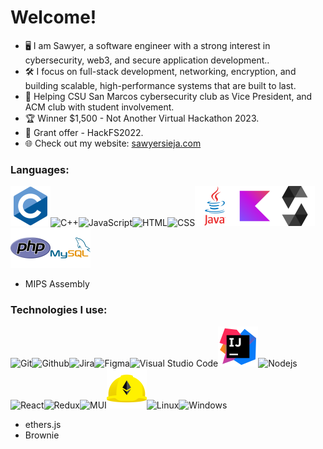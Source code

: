 # Welcome! 

+ 🖥️ I am Sawyer, a software engineer with a strong interest in cybersecurity, web3, and secure application development..
+ 🛠️ I focus on full-stack development, networking, encryption, and building scalable, high-performance systems that are built to last.
+ 📢 Helping CSU San Marcos cybersecurity club as Vice President, and ACM club with student involvement.
+ 🏆 Winner $1,500 - Not Another Virtual Hackathon 2023.
+ 🏅 Grant offer - HackFS2022.
+ 🌐 Check out my website: [sawyersieja.com](https://sawyersieja.com)

### **Languages:**
<img src="https://raw.githubusercontent.com/devicons/devicon/6910f0503efdd315c8f9b858234310c06e04d9c0/icons/c/c-original.svg" alt="C" width="64" height="64"/><img src="https://cdn.jsdelivr.net/gh/devicons/devicon/icons/cplusplus/cplusplus-original.svg" alt="C++" width="64" height="64"/><img src="https://cdn.jsdelivr.net/gh/devicons/devicon/icons/javascript/javascript-original.svg" alt="JavaScript" width="64" height="64" /><img src="https://cdn.jsdelivr.net/gh/devicons/devicon/icons/html5/html5-plain-wordmark.svg" alt="HTML" width="64" height="64" /><img src="https://cdn.jsdelivr.net/gh/devicons/devicon/icons/css3/css3-plain-wordmark.svg" alt="CSS" width="64" height="64" /><img src="https://raw.githubusercontent.com/devicons/devicon/6910f0503efdd315c8f9b858234310c06e04d9c0/icons/java/java-original-wordmark.svg" alt="Java" width="64" height="64"/><img src="https://raw.githubusercontent.com/devicons/devicon/6910f0503efdd315c8f9b858234310c06e04d9c0/icons/kotlin/kotlin-original.svg" alt="Kotlin" width="64" height="64"/><img src="https://raw.githubusercontent.com/devicons/devicon/6910f0503efdd315c8f9b858234310c06e04d9c0/icons/solidity/solidity-original.svg" alt="Solidity" width="64" height="64" /><img
src="https://raw.githubusercontent.com/devicons/devicon/ca28c779441053191ff11710fe24a9e6c23690d6/icons/php/php-original.svg" alt="php" width="64" height="64"/><img
src="https://raw.githubusercontent.com/devicons/devicon/ca28c779441053191ff11710fe24a9e6c23690d6/icons/mysql/mysql-original-wordmark.svg" alt="MySQL" width="64" height="64"/>
+ MIPS Assembly


### **Technologies I use:**
<img src="https://cdn.jsdelivr.net/gh/devicons/devicon/icons/git/git-plain-wordmark.svg" alt="Git" width="64" height="64" /><img src="https://cdn.jsdelivr.net/gh/devicons/devicon/icons/github/github-original-wordmark.svg" alt="Github" width="64" height="64" /><img src="https://cdn.jsdelivr.net/gh/devicons/devicon/icons/jira/jira-original-wordmark.svg" alt="Jira" width="64" height="64" /><img src="https://cdn.jsdelivr.net/gh/devicons/devicon/icons/figma/figma-original.svg" alt="Figma" width="64" height="64" /><img src="https://cdn.jsdelivr.net/gh/devicons/devicon/icons/vscode/vscode-original-wordmark.svg" alt="Visual Studio Code" width="64" height="64" /><img src="https://raw.githubusercontent.com/devicons/devicon/6910f0503efdd315c8f9b858234310c06e04d9c0/icons/intellij/intellij-original.svg" alt="IntelliJ" width="64" height="64"/><img src="https://cdn.jsdelivr.net/gh/devicons/devicon/icons/nodejs/nodejs-original-wordmark.svg" alt="Nodejs" width="64" height="64" /><img src="https://cdn.jsdelivr.net/gh/devicons/devicon/icons/react/react-original.svg" alt="React" width="64" height="64" /><img src="https://cdn.jsdelivr.net/gh/devicons/devicon/icons/redux/redux-original.svg" alt="Redux" width="64" height="64" /><img src="https://cdn.jsdelivr.net/gh/devicons/devicon/icons/materialui/materialui-original.svg" alt="MUI" width="64" height="64" /><img src="https://raw.githubusercontent.com/devicons/devicon/6910f0503efdd315c8f9b858234310c06e04d9c0/icons/hardhat/hardhat-original.svg" alt="Hardhat" width="64" height="64"/><img src="https://cdn.jsdelivr.net/gh/devicons/devicon/icons/linux/linux-original.svg" alt="Linux" height="64" width="64" /><img src="https://cdn.jsdelivr.net/gh/devicons/devicon/icons/windows8/windows8-original.svg" alt="Windows" width="64" height="64" />
+ ethers.js
+ Brownie         
